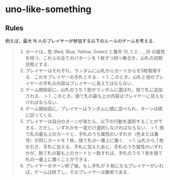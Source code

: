 # uno-like-something

## Rules

例えば，最大 N 人のプレイヤーが参加する以下のルールのゲームを考える．

> 1. カードは，色 (Red, Blue, Yellow, Green) と番号 (0, 1, 2, ..., 9) の属性を持つ．これらの全てのパターンを 1 枚ずつ持つ集合を，山札の初期状態とする．
> 1. プレイヤーはそれぞれ，ランダムに山札からカードからを5枚取得する．これをプレイヤーの手札とする．
    > 1. このとき，山札と他のプレイヤーの手札の内容はプレイヤーに見えてはならない．
> 1. ゲーム開始前に，山札のうち 1 枚がランダムに選ばれ，捨て札に追加される．
	> 1. このとき，捨て札の最も上の内容はプレイヤーに見えなければならない．
> 1. ゲーム開始前に，プレイヤーはランダムに順に並べられ，ターンは順に回ってくる．
> 1. プレイヤーは自分のターンが来たら，以下の行動を選択することができる．ただし，いずれかを一度だけ選択しなければならない．
	> 1. 捨て札の最も上のカードと，手札のうち属性のいずれか（色または番号）が同じカードを 1 枚，捨て札の一番上に置く．
	> 1. 山札から 1 枚を引き，手札に加える．手札に加えたあと，手札のうち属性のいずれかが，捨て札の最も上のカードと一致すれば，手札のうち 1 枚を捨て札の一番上に置くことができる．
> 1. プレイヤーのターン終了後，もし手札が 0 枚になるプレイヤーがいれば，ゲームは終了し，そのプレイヤーは勝者である．
